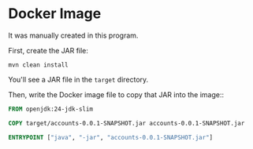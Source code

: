 # Docker Image

It was manually created in this program.

First, create the JAR file:

```shell
mvn clean install
```

You'll see a JAR file in the `target` directory.

Then, write the Docker image file to copy that JAR into the image::

```Dockerfile
FROM openjdk:24-jdk-slim

COPY target/accounts-0.0.1-SNAPSHOT.jar accounts-0.0.1-SNAPSHOT.jar

ENTRYPOINT ["java", "-jar", "accounts-0.0.1-SNAPSHOT.jar"]
```
